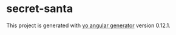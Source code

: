 # secret-santa

This project is generated with [yo angular generator](https://github.com/yeoman/generator-angular)
version 0.12.1.